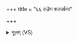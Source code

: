 +++
title = "६६ वज्रेण शतपर्वणा"

+++
<details><summary>मूलम् (VS)</summary>

वज्रे॑ण श॒तप॑र्वणा ती॒क्ष्णेन॑ क्षु॒रभृ॑ष्टिना ॥
</details>